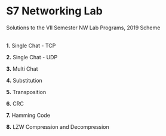 # S7 Networking Lab

Solutions to the VII Semester NW Lab Programs, 2019 Scheme <br /><br />

**1.** Single Chat - TCP <br />

**2.** Single Chat - UDP <br />

**3.** Multi Chat <br />

**4.** Substitution <br />

**5.** Transposition <br />

**6.** CRC <br />

**7.** Hamming Code <br />

**8.** LZW Compression and Decompression <br />
